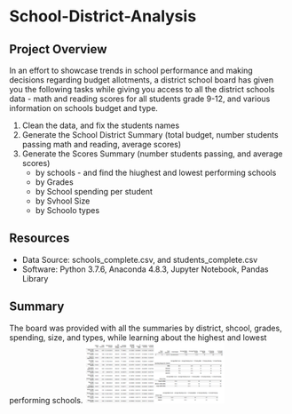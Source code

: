 # School-District-Analysis

## Project Overview
In an effort to showcase trends in school performance and making decisions regarding budget allotments, a district school board  has given you the following tasks while giving you access to all the district schools data - math and reading scores for all students grade 9-12, and various information on schools budget and type.
1. Clean the data, and fix the students names
2. Generate the School District Summary (total budget, number students passing math and reading, average scores)
3. Generate the Scores Summary (number students passing, and average scores)
      - by schools - and find the hiughest and lowest performing schools
      - by Grades
      - by School spending per student
      - by Svhool Size
      - by Schoolo types

## Resources
- Data Source: schools_complete.csv, and students_complete.csv
- Software: Python 3.7.6, Anaconda 4.8.3, Jupyter Notebook, Pandas Library

## Summary
The board was provided with all the summaries by district, shcool, grades, spending, size, and types, while learning about the highest and lowest performing schools.
<img src="Images/Summary.png" width="250">
